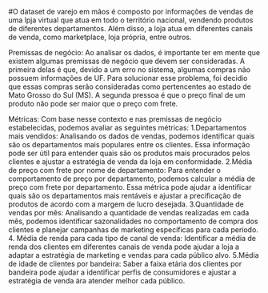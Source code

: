 #O dataset de varejo em mãos é composto por informações de vendas de uma lpja virtual que atua em todo o território nacional, vendendo produtos de diferentes departamentos. Além disso, a loja atua em diferentes canais de venda, como marketplace, loja própria, entre outros.

Premissas de negócio: Ao analisar os dados, é importante ter em mente que existem algumas premissas de negócio que devem ser consideradas. 
A primeira delas é que, devido a um erro no sistema, algumas compras não possuem informações de UF. Para solucionar esse problema, foi decidio 
que essas compras serão consideradas como pertencentes ao estado de Mato Grosso do Sul (MS).
A segunda pressoa é que o preço final de um produto não pode ser maior que o preço com frete.

Métricas: Com base nesse contexto e nas premissas de negócio estabelecidas, podemos avaliar as seguintes métricas:
    1.Departamentos mais vendidos: Analisando os dados de vendas, podemos identificar quais são os departamentos mais populares entre os clientes. 
    Essa informação pode ser útil para entender quais são os produtos mais procurados pelos clientes e ajustar a estratégia de venda da loja em conformidade.
    2.Média de preço com frete por nome de departamento: Para entender o comportamento de preço por departamento, podemos calcular a média de preço com frete por departamento. Essa métrica pode ajudar a identificar quais são os departamentos mais rentáveis e ajustar a precificação de produtos de acordo com a margem de lucro desejada.
    3.Quantidade de vendas por mês: Analisando a quantidade de vendas realizadas em cada mês, podemos identificar sazonalidades no comportamento de compra dos clientes e planejar campanhas de marketing específicas para cada período.
    4. Média de renda para cada tipo de canal de venda: Identificar a média de renda dos clientes em diferentes canais de venda pode ajudar a loja a adaptar a estratégia de marketing e vendas para cada público alvo.
    5.Média de idade de clientes por bandeira: Saber a faixa etária dos clientes por bandeira pode ajudar a identificar perfis de consumidores e ajustar a estratégia de venda ára atender melhor cada público.
